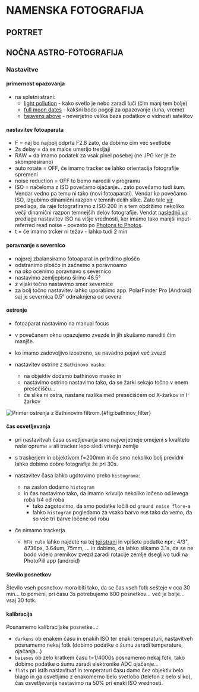 # NAMENSKA FOTOGRAFIJA

## PORTRET


## NOČNA ASTRO-FOTOGRAFIJA

### Nastavitve

#### primernost opazovanja

- na spletni strani:
    - [light pollution](www.lightpollutionmap.info) - kako svetlo je nebo zaradi luči (čim manj tem bolje)
    - [full moon dates](https://clearoutside.com) - kakšni bodo pogoji za opazovanje (luna, vreme)
    - [heavens above](https://www.heavens-above.com/) - neverjetno velika baza podatkov o vidnosti satelitov

#### nastavitev fotoaparata
- F = naj bo najbolj odprta F2.8 zato, da dobimo čim več svetlobe
- 2s delay = da se malce umerijo tresljaji
- RAW = da imamo podatek za vsak pixel posebej (ne JPG ker je že skompresirano)
- auto rotate = OFF, če imamo tracker se lahko orientacija fotografije spremeni
- noise reduction = OFF to bomo naredili v programu
- ISO = načeloma z ISO povečamo ojačanje... zato povečamo tudi šum. Vendar vedno pa temu ni tako (novi fotoaparati).
  Vendar ko povečamo ISO, izgubimo dinamični razpon v temnih delih slike. Zato tale [vir]() predlaga, da raje fotografiramo z ISO 200 in s tem obdržimo nekoliko večji dinamični razpon temnejših delov fotografije.
  Vendat [naslednji vir](https://www.youtube.com/watch?v=mYucAuUrdTs) predlaga nastavitev ISO na višje vrednosti, ker imamo tako manjši input-referred read noise - povzeto po [Photons to Photos](https://www.photonstophotos.net/index.htm).
- t = če imamo trcker ni težav - lahko tudi 2 min 

#### poravnanje s severnico
- najprej zbalansiramo fotoaparat in pritrdilno ploščo
- odstranimo ploščo in začnemo s poravnoamo
- na oko ocenimo poravnavo s severnico
- nastavimo zemljepisno širino 46.5°
- z vijaki točno nastavimo smer severnice
- za bolj točno nastavitev lahko uporabimo app. PolarFinder Pro (Android) saj je severnica 0.5° odmaknjena od severa

#### ostrenje
- fotoaparat nastavimo na manual focus 
- v povečanem oknu opazujemo zvezde in jih skušamo narediti čim manjše.
- ko imamo zadovoljivo izostreno, se navadno pojavi več zvezd

- nastavitev ostrine z `Bathinovo masko`:
    - na objektiv dodamo bathinovo masko in
    - nastavimo ostrino nastavimo tako, da se žarki sekajo točno v enem presečišču...
    - če slika ni ostra, nastane razlika med presečiščem od X-žarkov in I-žarkov

![Primer ostrenja z Bathinovim filtrom.](https://upload.wikimedia.org/wikipedia/commons/9/99/Bahtinov_mask_example.jpg){#fig:bathinov_filter}

#### čas osvetljevanja
- pri nastavitvah časa osvetljevanja smo najverjetneje omejeni s kvaliteto naše opreme = ali tracker lepo sledi vrtenju zemlje
- s traskerjem in objektivom f=200mm in če smo nekoliko bolj previdni lahko dobimo dobre fotografije že pri 30s.

- nastavitev časa lahko ugotovimo preko `histograma`:
    - na zaslon dodamo `histogram`
    - in čas nastavimo tako, da imamo krivuljo nekoliko ločeno od levega roba 1/4 od roba
        - tako zagotovimo, da smo podatke ločili od `ground noise flore`-a
        - lahko `histogram` pogledamo za vsako barvo `RGB` tako da vemo, da so vse tri barve ločene od robu

- če nimamo trackerja 
    - `MFN rule` lahko najdete na tej [tej strani](https://sahavre.fr/wp/regle-npf-rule/) in vpišete podatke npr.: 4/3", 4736px, 3.64um, 75mm, ... in dobimo, da lahko slikamo 3.1s, da se ne bodo videlo premikov zvezd zaradi rotacije zemlje
    dsegljivo tudi na PhotoPill app (android)


#### število posnetkov

Število vseh posnetkov mora biti tako, da se čas vseh fotk sešteje v cca 30 min... 
to pomeni, pri času 3s potrebujemo 600 posnetkov... več je bolje... vsaj 30 fotk.

#### kalibracija

Posnamemo kalibracijske posnetke...:

- `darkens` ob enakem času in enakih ISO ter enaki temperaturi, nastavitveh posnamemo nekaj fotk (dobimo podatke o šumu zaradi temperature, ojačanja...)
- `baiases` ob zelo kratkem času t=1/4000s posnamemo nekaj fotk, tako dobimo podatke o šumu zaradi elektronike ADC ojačanje...
- `flats` pri istih nastavitvaf in temperaturi času damo čez objektiv belo blago in ga osvetljimo z enakomerno belo svetlobo (telefon z belo sliko), čas osvetljevanja nastavimo na 50% pri enaki ISO vrednosti.

